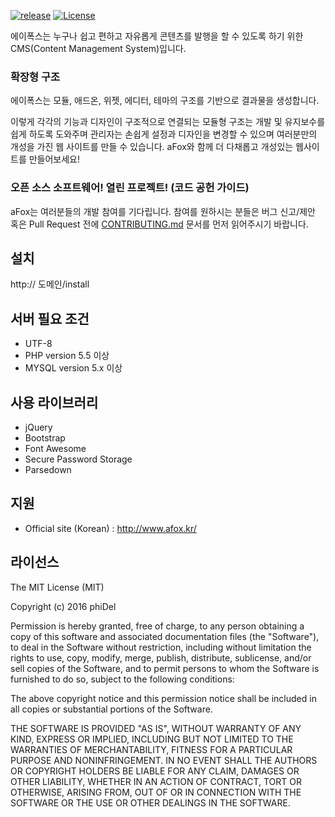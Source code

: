 [![release](https://img.shields.io/badge/release-Download-brightgreen.svg)](https://github.com/phiDelPark/aFox/releases) [![License](https://img.shields.io/badge/license-MIT%20License-blue.svg)](https://github.com/phiDelPark/aFox/blob/master/LICENSE)

에이폭스는 누구나 쉽고 편하고 자유롭게 콘텐츠를 발행을 할 수 있도록 하기 위한 CMS(Content Management System)입니다.

### 확장형 구조

에이폭스는 모듈, 애드온, 위젯, 에디터, 테마의 구조를 기반으로 결과물을 생성합니다.

이렇게 각각의 기능과 디자인이 구조적으로 연결되는 모듈형 구조는 개발 및 유지보수를 쉽게 하도록 도와주며 관리자는 손쉽게 설정과 디자인을 변경할 수 있으며 여러분만의 개성을 가진 웹 사이트를 만들 수 있습니다. aFox와 함께 더 다채롭고 개성있는 웹사이트를 만들어보세요!

### 오픈 소스 소프트웨어! 열린 프로젝트! (코드 공헌 가이드)

aFox는 여러분들의 개발 참여를 기다립니다.
참여를 원하시는 분들은 버그 신고/제안 혹은 Pull Request 전에 [CONTRIBUTING.md](https://github.com/phiDelPark/aFox/blob/master/CONTRIBUTING.md) 문서를 먼저 읽어주시기 바랍니다.

## 설치
http:\/\/ 도메인/install

## 서버 필요 조건
* UTF-8
* PHP version 5.5 이상
* MYSQL version 5.x 이상

## 사용 라이브러리
* jQuery
* Bootstrap
* Font Awesome
* Secure Password Storage
* Parsedown

## 지원
* Official site (Korean) : http://www.afox.kr/

## 라이선스
The MIT License (MIT)

Copyright (c) 2016 phiDel

Permission is hereby granted, free of charge, to any person obtaining a copy of this software and associated documentation files (the "Software"), to deal in the Software without restriction, including without limitation the rights to use, copy, modify, merge, publish, distribute, sublicense, and/or sell copies of the Software, and to permit persons to whom the Software is furnished to do so, subject to the following conditions:

The above copyright notice and this permission notice shall be included in all copies or substantial portions of the Software.

THE SOFTWARE IS PROVIDED "AS IS", WITHOUT WARRANTY OF ANY KIND, EXPRESS OR IMPLIED, INCLUDING BUT NOT LIMITED TO THE WARRANTIES OF MERCHANTABILITY, FITNESS FOR A PARTICULAR PURPOSE AND NONINFRINGEMENT. IN NO EVENT SHALL THE AUTHORS OR COPYRIGHT HOLDERS BE LIABLE FOR ANY CLAIM, DAMAGES OR OTHER LIABILITY, WHETHER IN AN ACTION OF CONTRACT, TORT OR OTHERWISE, ARISING FROM, OUT OF OR IN CONNECTION WITH THE SOFTWARE OR THE USE OR OTHER DEALINGS IN THE SOFTWARE.
